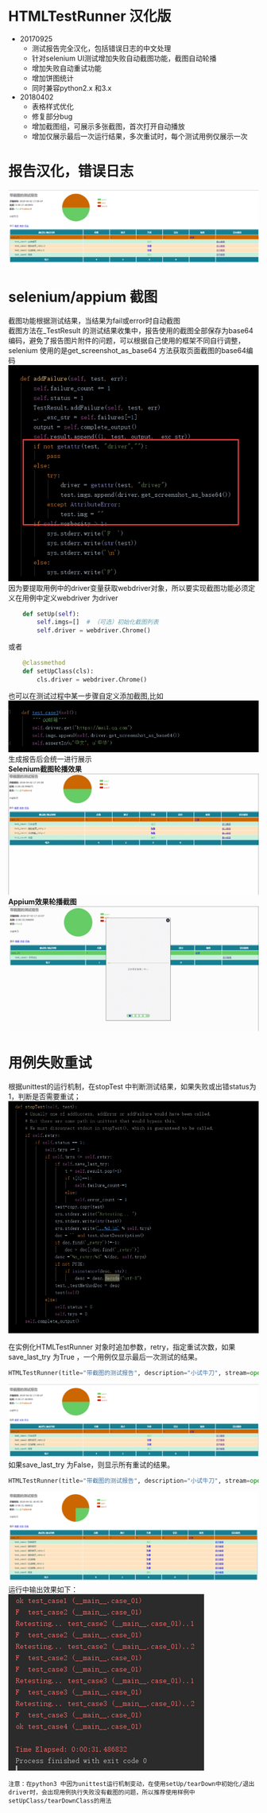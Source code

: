 # HTMLTestRunner 汉化版

+ 20170925
    - 测试报告完全汉化，包括错误日志的中文处理
    - 针对selenium UI测试增加失败自动截图功能，截图自动轮播
    - 增加失败自动重试功能
    - 增加饼图统计
    - 同时兼容python2.x 和3.x
+ 20180402
    - 表格样式优化
    - 修复部分bug
    - 增加截图组，可展示多张截图，首次打开自动播放
    - 增加仅展示最后一次运行结果，多次重试时，每个测试用例仅展示一次

# 报告汉化，错误日志
 ![](./img/1.png)
# selenium/appium 截图
截图功能根据测试结果，当结果为fail或error时自动截图<br/>
截图方法在_TestResult 的测试结果收集中，报告使用的截图全部保存为base64编码，避免了报告图片附件的问题，可以根据自己使用的框架不同自行调整，selenium 使用的是get_screenshot_as_base64 方法获取页面截图的base64编码<br/>
![](./img/2.png)
因为要提取用例中的driver变量获取webdriver对象，所以要实现截图功能必须定义在用例中定义webdriver 为driver
```python
    def setUp(self):
        self.imgs=[]  # （可选）初始化截图列表
        self.driver = webdriver.Chrome()
```
或者
```python
    @classmethod
    def setUpClass(cls):
        cls.driver = webdriver.Chrome()
```
也可以在测试过程中某一步骤自定义添加截图,比如<br/>
![](./img/3.png)<br/>
生成报告后会统一进行展示<br/>
**Selenium截图轮播效果**<br/>
![](./img/4.gif)<br/>
**Appium效果轮播截图**<br/>
![](./img/5.gif)
# 用例失败重试
根据unittest的运行机制，在stopTest 中判断测试结果，如果失败或出错status为1，判断是否需要重试；<br/>
![](./img/5.png)

在实例化HTMLTestRunner 对象时追加参数，retry，指定重试次数，如果save_last_try 为True ，一个用例仅显示最后一次测试的结果。
```python
HTMLTestRunner(title="带截图的测试报告", description="小试牛刀", stream=open("sample_test_report.html", "wb"), verbosity=2, retry=2, save_last_try=True)
```

![](./img/6.png)
如果save_last_try 为False，则显示所有重试的结果。
```python
HTMLTestRunner(title="带截图的测试报告", description="小试牛刀", stream=open("sample_test_report.html", "wb"), verbosity=2, retry=2, save_last_try=False)
```

![](./img/7.png)
运行中输出效果如下：<br/>
![](./img/8.png)

`注意：在python3 中因为unittest运行机制变动，在使用setUp/tearDown中初始化/退出driver时，会出现用例执行失败没有截图的问题，所以推荐使用样例中setUpClass/tearDownClass的用法`